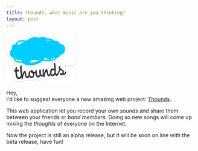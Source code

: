 ```yaml
---
title: Thounds, what music are you thinking?
layout: post
---
```


[thounds]: http://thounds.com "Thounds"
[thounds_image]: /assets/posts/thounds_logo.png "Thounds"

![Thounds][thounds_image]

Hey,<br/>
I'd like to suggest everyone a new amazing web project: [Thounds][thounds].

This web application let you record your own *sounds* and share them between your friends or *band members*.
Doing so new songs will come up mixing the *thoughts* of everyone on the Internet.

Now the project is still an alpha release, but it will be soon on line with the beta release, have fun!
